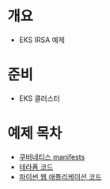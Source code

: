 # 개요
* EKS IRSA 예제

# 준비
* EKS 클러스터

# 예제 목차
* [쿠버네티스 manifests](./k8s_manifests/)
* [테라폼 코드](./terraform_aws/)
* [파이썬 웹 애플리케이션 코드](./web_applicationsv1/)
